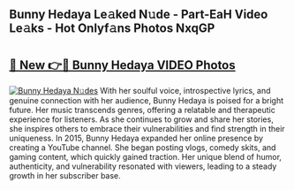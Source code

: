 ## Bunny Hedaya Le𝚊ked N𝚞de - Part-EaH Video Le𝚊ks - Hot Onlyf𝚊ns Photos NxqGP

# <h2><a href="http://ab74238.deff.icu/?id=Bunny+Hedaya">🔗 New 👉🔴 Bunny Hedaya VIDEO Photos</a></h2>

[![Bunny Hedaya N𝚞des](https://i.imgur.com/rIISA9y.gif)](http://ab74238.deff.icu/?id=Bunny+Hedaya)
With her soulful voice, introspective lyrics, and genuine connection with her audience, Bunny Hedaya is poised for a bright future. Her music transcends genres, offering a relatable and therapeutic experience for listeners. As she continues to grow and share her stories, she inspires others to embrace their vulnerabilities and find strength in their uniqueness. In 2015, Bunny Hedaya expanded her online presence by creating a YouTube channel. She began posting vlogs, comedy skits, and gaming content, which quickly gained traction. Her unique blend of humor, authenticity, and vulnerability resonated with viewers, leading to a steady growth in her subscriber base.

